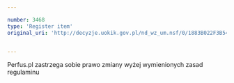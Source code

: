```yaml
---

number: 3468
type: 'Register item'
original_uri: 'http://decyzje.uokik.gov.pl/nd_wz_um.nsf/0/1883B022F3B54525C1257A4D0039A070?OpenDocument'


---
```


Perfus.pl zastrzega sobie prawo zmiany wyżej wymienionych zasad regulaminu
